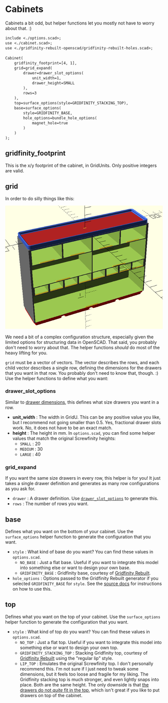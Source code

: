 # Cabinets

Cabinets a bit odd,
but helper functions let you
mostly not have to worry about that. :)

```openscad
include <./options.scad>;
use <./cabinet.scad>;
use <./gridfinity-rebuilt-openscad/gridfinity-rebuilt-holes.scad>;

Cabinet(
    gridfinity_footprint=[4, 1],
    grid=grid_expand(
        drawer=drawer_slot_options(
            unit_width=1,
            drawer_height=SMALL
        ),
        rows=3
    ),
    top=surface_options(style=GRIDFINITY_STACKING_TOP),
    base=surface_options(
        style=GRIDFINITY_BASE,
        hole_options=bundle_hole_options(
            magnet_hole=true
        )
    )
);
```

## gridfinity_footprint

This is the x/y footprint of the cabinet,
in GridUnits.
Only positive integers are valid.

## grid

In order to do silly things like this:

![](./images/hetrogeneous-cabinet_1x4x_4-2-8-1.png)

We need a bit of a complex configuration structure,
especially given the limited options for
structuring data in OpenSCAD.
That said,
you probably don't need to worry about that.
The helper functions _should_
do most of the heavy lifting for you.

`grid` must be a vector of vectors.
The vector describes the rows,
and each child vector describes a single row,
defining the dimensions for
the drawers that you want in that row.
You probably don't need to know that, though. :)
Use the helper functions to define what you want:

### drawer_slot_options

Similar to [drawer dimensions](./drawers.md#dimensions),
this defines what size drawers you want in a row.

- **unit_width** :
  The width in GridU.
  This can be any positive value you like,
  but I recommend not going smaller than 0.5.
  Yes, fractional drawer slots work.
  No, it does not have to be an exact match.
- **height** :
  The height in mm.
  In `options.scad`,
  you can find some helper values
  that match the original Screwfinity heights:
  - `SMALL` : 20
  - `MEDIUM` : 30
  - `LARGE` : 40

### grid_expand

If you want the same size drawers in every row,
this helper is for you!
It just takes a single drawer definition
and generates as many row configurations as you ask for.

- `drawer` :
  A drawer definition.
  Use [`drawer_slot_options`](#drawer_slot_options)
  to generate this.
- `rows` :
  The number of rows you want.

## base

Defines what you want on the bottom of your cabinet.
Use the `surface_options` helper function
to generate the configuration that you want.

- `style` :
  What kind of base do you want?
  You can find these values in `options.scad`.
  - `NO_BASE` :
    Just a flat base.
    Useful if you want to integrate this model
    into something else
    or want to design your own base.
  - `GRIDFINITY_BASE` :
    Gridfinity base, courtesy of
    [Gridfinity Rebuilt](https://github.com/kennetek/gridfinity-rebuilt-openscad).
- `hole_options` :
  Options passed to the Gridfinity Rebuilt generator
  if you selected `GRIDFINITY_BASE` for `style`.
  See the
  [source docs](https://github.com/kennetek/gridfinity-rebuilt-openscad/blob/51f1198131ac61fceeab3e38b1d1660b541388e5/gridfinity-rebuilt-holes.scad#L228-L238)
  for instructions on how to use this.


## top

Defines what you want on the top of your cabinet.
Use the `surface_options` helper function
to generate the configuration that you want.

- `style` :
  What kind of top do you want?
  You can find these values in `options.scad`.
  - `NO_TOP` :
    Just a flat top.
    Useful if you want to integrate this model
    into something else
    or want to design your own top.
  - `GRIDFINITY_STACKING_TOP` :
    Stacking Gridfinity top, courtesy of
    [Gridfinity Rebuilt](https://github.com/kennetek/gridfinity-rebuilt-openscad/blob/main/docs/bins.md#gridfinityinit)
    using the "regular lip" style.
  - `LIP_TOP` :
    Emulates the original Screwfinity top.
    I don't personally recommend this.
    I'm not sure if I just need to tweak some dimensions,
    but it feels too loose and fragile for my liking.
    The Gridfinity stacking top is much stronger,
    and even lightly snaps into place.
    Both are the same height.
    The only downside is that
    [the drawers do not _quite_ fit in the top](
    https://github.com/mattsb42/screwfinity-rebuilt-openscad/issues/16),
    which isn't great if you like to
    put drawers on top of the cabinet.
